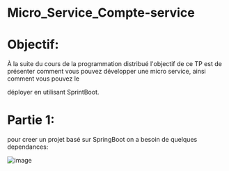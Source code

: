 # Micro_Service_Compte-service

# Objectif:

À la suite du cours de la programmation distribué l'objectif de ce TP est de présenter comment vous pouvez développer une micro service, ainsi comment vous pouvez le 

déployer en utilisant SprintBoot.


# Partie 1:

pour creer un projet basé sur SpringBoot on a besoin de quelques dependances:

![image](https://user-images.githubusercontent.com/102171913/163489747-d650bfd8-0dd1-4cdc-89fd-f3b7227c6aa2.png)



